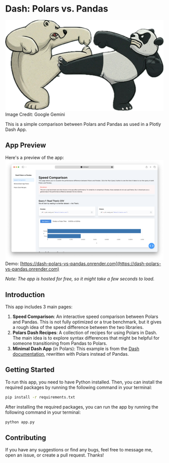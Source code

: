 # Dash: Polars vs. Pandas
![Polars vs. Pandas](images/polars_vs_pandas.png)
Image Credit: Google Gemini


This is a simple comparison between Polars and Pandas as used in a Plotly Dash App. 

<!-- You can check out the app [here](https://dash-polars-pandas.onrender.com/). -->

## App Preview
Here's a preview of the app:
[![App](images/app.png)](https://dash-polars-vs-pandas.onrender.com)
Demo: [https://dash-polars-vs-pandas.onrender.com](https://dash-polars-vs-pandas.onrender.com)

*Note: The app is hosted for free, so it might take a few seconds to load.*

## Introduction
This app includes 3 main pages:
1. **Speed Comparison**: An interactive speed comparison between Polars and Pandas. This is not fully optimized or a true benchmark, but it gives a rough idea of the speed difference between the two libraries.
2. **Polars Dash Recipes**: A collection of recipes for using Polars in Dash. The main idea is to explore syntax differences that might be helpful for someone transitioning from Pandas to Polars.
3. **Minimal Dash App** (in Polars): This example is from the [Dash documentation](https://dash.plotly.com/basic-callbacks), rewritten with Polars instead of Pandas.

## Getting Started
To run this app, you need to have Python installed. Then, you can install the required packages by running the following command in your terminal:
```bash
pip install -r requirements.txt
```

After installing the required packages, you can run the app by running the following command in your terminal:
```bash
python app.py
```

## Contributing
If you have any suggestions or find any bugs, feel free to message me, open an issue, or create a pull request. Thanks! 